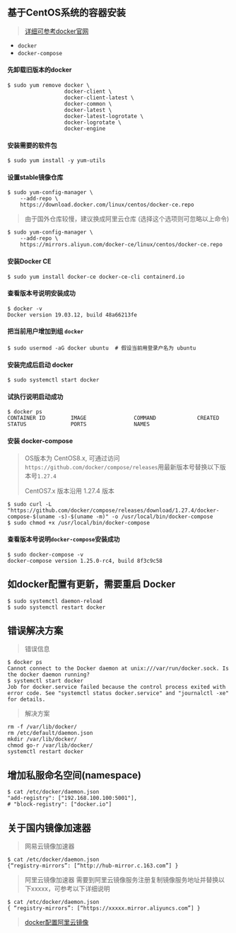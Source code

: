 ## 基于CentOS系统的容器安装
> [详细可参考docker官网](https://docs.docker.com/engine/install/centos/)

- `docker`
- `docker-compose`

####  先卸载旧版本的docker
```shell
$ sudo yum remove docker \
                  docker-client \
                  docker-client-latest \
                  docker-common \
                  docker-latest \
                  docker-latest-logrotate \
                  docker-logrotate \
                  docker-engine
```

####  安装需要的软件包
```shell
$ sudo yum install -y yum-utils
```

####  设置stable镜像仓库
```shell
$ sudo yum-config-manager \
    --add-repo \
    https://download.docker.com/linux/centos/docker-ce.repo
```
> 由于国外仓库较慢，建议换成阿里云仓库 (选择这个选项则可忽略以上命令)
```shell
$ sudo yum-config-manager \
    --add-repo \
    https://mirrors.aliyun.com/docker-ce/linux/centos/docker-ce.repo
```

####  安装Docker CE
```shell
$ sudo yum install docker-ce docker-ce-cli containerd.io
```

#### 查看版本号说明安装成功 
```shell
$ docker -v
Docker version 19.03.12, build 48a66213fe
```

#### 把当前用户增加到组 `docker`
```shell
$ sudo usermod -aG docker ubuntu  # 假设当前用登录户名为 ubuntu
```

####  安装完成后启动 docker
```shell
$ sudo systemctl start docker
```

#### 试执行说明启动成功
```shell
$ docker ps
CONTAINER ID        IMAGE               COMMAND             CREATED             STATUS              PORTS               NAMES
```

#### 安装 docker-compose
> OS版本为 CentOS8.x, 可通过访问`https://github.com/docker/compose/releases`用最新版本号替换以下版本号`1.27.4`
> 
> CentOS7.x 版本沿用 1.27.4 版本
```shell
$ sudo curl -L "https://github.com/docker/compose/releases/download/1.27.4/docker-compose-$(uname -s)-$(uname -m)" -o /usr/local/bin/docker-compose
$ sudo chmod +x /usr/local/bin/docker-compose
```

####  查看版本号说明`docker-compose`安装成功
```shell
$ sudo docker-compose -v
docker-compose version 1.25.0-rc4, build 8f3c9c58
```


## 如docker配置有更新，需要重启 Docker
```shell
$ sudo systemctl daemon-reload
$ sudo systemctl restart docker
```

## 错误解决方案
> 错误信息
```shell
$ docker ps
Cannot connect to the Docker daemon at unix:///var/run/docker.sock. Is the docker daemon running?
$ systemctl start docker
Job for docker.service failed because the control process exited with error code. See "systemctl status docker.service" and "journalctl -xe" for details.
```
> 解决方案
```shell
rm -f /var/lib/docker/
rm /etc/default/daemon.json
mkdir /var/lib/docker/
chmod go-r /var/lib/docker/
systemctl restart docker
```

## 增加私服命名空间(namespace)
```shell
$ cat /etc/docker/daemon.json
"add-registry": ["192.168.100.100:5001"],
# "block-registry": ["docker.io"]
```

## 关于国内镜像加速器
> 网易云镜像加速器
```shell
$ cat /etc/docker/daemon.json
{“registry-mirrors”: [“http://hub-mirror.c.163.com”] }
```

> 阿里云镜像加速器
> 需要到阿里云镜像服务注册复制镜像服务地址并替换以下xxxxx，可参考以下详细说明
```shell
$ cat /etc/docker/daemon.json
{ “registry-mirrors”: [“https://xxxxx.mirror.aliyuncs.com”] } 
```

> [docker配置阿里云镜像](https://blog.csdn.net/Baichi_00/article/details/102509012)
